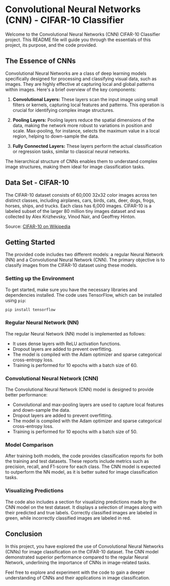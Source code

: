# Convolutional Neural Networks (CNN) - CIFAR-10 Classifier

Welcome to the Convolutional Neural Networks (CNN) CIFAR-10 Classifier project. This README file will guide you through the essentials of this project, its purpose, and the code provided.

## The Essence of CNNs

Convolutional Neural Networks are a class of deep learning models specifically designed for processing and classifying visual data, such as images. They are highly effective at capturing local and global patterns within images. Here's a brief overview of the key components:

1. **Convolutional Layers:** These layers scan the input image using small filters or kernels, capturing local features and patterns. This operation is crucial for identifying complex image structures.

2. **Pooling Layers:** Pooling layers reduce the spatial dimensions of the data, making the network more robust to variations in position and scale. Max-pooling, for instance, selects the maximum value in a local region, helping to down-sample the data.

3. **Fully Connected Layers:** These layers perform the actual classification or regression tasks, similar to classical neural networks.

The hierarchical structure of CNNs enables them to understand complex image structures, making them ideal for image classification tasks.

## Data Set - CIFAR-10

The CIFAR-10 dataset consists of 60,000 32x32 color images across ten distinct classes, including airplanes, cars, birds, cats, deer, dogs, frogs, horses, ships, and trucks. Each class has 6,000 images. CIFAR-10 is a labeled subset of the larger 80 million tiny images dataset and was collected by Alex Krizhevsky, Vinod Nair, and Geoffrey Hinton.

Source: [CIFAR-10 on Wikipedia](https://en.wikipedia.org/wiki/CIFAR-10)

## Getting Started

The provided code includes two different models: a regular Neural Network (NN) and a Convolutional Neural Network (CNN). The primary objective is to classify images from the CIFAR-10 dataset using these models.

### Setting up the Environment

To get started, make sure you have the necessary libraries and dependencies installed. The code uses TensorFlow, which can be installed using `pip`:

```bash
pip install tensorflow
```

### Regular Neural Network (NN)

The regular Neural Network (NN) model is implemented as follows:

- It uses dense layers with ReLU activation functions.
- Dropout layers are added to prevent overfitting.
- The model is compiled with the Adam optimizer and sparse categorical cross-entropy loss.
- Training is performed for 10 epochs with a batch size of 60.

### Convolutional Neural Network (CNN)

The Convolutional Neural Network (CNN) model is designed to provide better performance:

- Convolutional and max-pooling layers are used to capture local features and down-sample the data.
- Dropout layers are added to prevent overfitting.
- The model is compiled with the Adam optimizer and sparse categorical cross-entropy loss.
- Training is performed for 10 epochs with a batch size of 50.

### Model Comparison

After training both models, the code provides classification reports for both the training and test datasets. These reports include metrics such as precision, recall, and F1-score for each class. The CNN model is expected to outperform the NN model, as it is better suited for image classification tasks.

### Visualizing Predictions

The code also includes a section for visualizing predictions made by the CNN model on the test dataset. It displays a selection of images along with their predicted and true labels. Correctly classified images are labeled in green, while incorrectly classified images are labeled in red.

## Conclusion

In this project, you have explored the use of Convolutional Neural Networks (CNNs) for image classification on the CIFAR-10 dataset. The CNN model demonstrated superior performance compared to the regular Neural Network, underlining the importance of CNNs in image-related tasks.

Feel free to explore and experiment with the code to gain a deeper understanding of CNNs and their applications in image classification.

